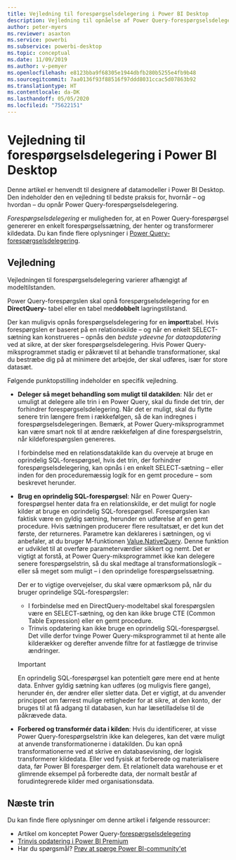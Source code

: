 ```yaml
---
title: Vejledning til forespørgselsdelegering i Power BI Desktop
description: Vejledning til opnåelse af Power Query-forespørgselsdelegering i Power BI Desktop.
author: peter-myers
ms.reviewer: asaxton
ms.service: powerbi
ms.subservice: powerbi-desktop
ms.topic: conceptual
ms.date: 11/09/2019
ms.author: v-pemyer
ms.openlocfilehash: e8123bba9f68305e1944dbfb280b5255e4fb9b48
ms.sourcegitcommit: 7aa0136f93f88516f97ddd8031ccac5d07863b92
ms.translationtype: HT
ms.contentlocale: da-DK
ms.lasthandoff: 05/05/2020
ms.locfileid: "75622151"
---
```

# <a name="query-folding-guidance-in-power-bi-desktop"></a>Vejledning til forespørgselsdelegering i Power BI Desktop

Denne artikel er henvendt til designere af datamodeller i Power BI Desktop. Den indeholder den en vejledning til bedste praksis for, hvornår – og hvordan – du opnår Power Query-forespørgselsdelegering.

_Forespørgselsdelegering_ er muligheden for, at en Power Query-forespørgsel genererer en enkelt forespørgselssætning, der henter og transformerer kildedata. Du kan finde flere oplysninger i [Power Query-forespørgselsdelegering](/power-query/power-query-folding).

## <a name="guidance"></a>Vejledning

Vejledningen til forespørgselsdelegering varierer afhængigt af modeltilstanden.

Power Query-forespørgslen skal opnå forespørgselsdelegering for en **DirectQuery-** tabel eller en tabel med**dobbelt** lagringstilstand.

Der kan muligvis opnås forespørgselsdelegering for en **import**tabel. Hvis forespørgslen er baseret på en relationskilde – og når en enkelt SELECT-sætning kan konstrueres – opnås den _bedste ydeevne for dataopdatering_ ved at sikre, at der sker forespørgselsdelegering. Hvis Power Query-miksprogrammet stadig er påkrævet til at behandle transformationer, skal du bestræbe dig på at minimere det arbejde, der skal udføres, især for store datasæt.

Følgende punktopstilling indeholder en specifik vejledning.

- **Deleger så meget behandling som muligt til datakilden**: Når det er umuligt at delegere alle trin i en Power Query, skal du finde det trin, der forhindrer forespørgselsdelegering. Når det er muligt, skal du flytte senere trin længere frem i rækkefølgen, så de kan indregnes i forespørgselsdelegeringen. Bemærk, at Power Query-miksprogrammet kan være smart nok til at ændre rækkefølgen af dine forespørgselstrin, når kildeforespørgslen genereres.

    I forbindelse med en relationsdatakilde kan du overveje at bruge en oprindelig SQL-forespørgsel, hvis det trin, der forhindrer forespørgselsdelegering, kan opnås i en enkelt SELECT-sætning – eller inden for den proceduremæssig logik for en gemt procedure – som beskrevet herunder.

- **Brug en oprindelig SQL-forespørgsel**: Når en Power Query-forespørgsel henter data fra en relationskilde, er det muligt for nogle kilder at bruge en oprindelig SQL-forespørgsel. Forespørgslen kan faktisk være en gyldig sætning, herunder en udførelse af en gemt procedure. Hvis sætningen producerer flere resultatsæt, er det kun det første, der returneres. Parametre kan deklareres i sætningen, og vi anbefaler, at du bruger M-funktionen [Value.NativeQuery](/powerquery-m/value-nativequery). Denne funktion er udviklet til at overføre parameterværdier sikkert og nemt. Det er vigtigt at forstå, at Power Query-miksprogrammet ikke kan delegere senere forespørgselstrin, så du skal medtage al transformationslogik –eller så meget som muligt – i den oprindelige forespørgselssætning.

    Der er to vigtige overvejelser, du skal være opmærksom på, når du bruger oprindelige SQL-forespørgsler:

    - I forbindelse med en DirectQuery-modeltabel skal forespørgslen være en SELECT-sætning, og den kan ikke bruge CTE (Common Table Expression) eller en gemt procedure.
    - Trinvis opdatering kan ikke bruge en oprindelig SQL-forespørgsel. Det ville derfor tvinge Power Query-miksprogrammet til at hente alle kilderækker og derefter anvende filtre for at fastlægge de trinvise ændringer.

    > [!IMPORTANT]
    > En oprindelig SQL-forespørgsel kan potentielt gøre mere end at hente data. Enhver gyldig sætning kan udføres (og muligvis flere gange), herunder én, der ændrer eller sletter data. Det er vigtigt, at du anvender princippet om færrest mulige rettigheder for at sikre, at den konto, der bruges til at få adgang til databasen, kun har læsetilladelse til de påkrævede data.

- **Forbered og transformér data i kilden**: Hvis du identificerer, at visse Power Query-forespørgselstrin ikke kan delegeres, kan det være muligt at anvende transformationerne i datakilden. Du kan opnå transformationerne ved at skrive en databasevisning, der logisk transformerer kildedata. Eller ved fysisk at forberede og materialisere data, før Power BI forespørger dem. Et relationelt data warehouse er et glimrende eksempel på forberedte data, der normalt består af forudintegrerede kilder med organisationsdata.

## <a name="next-steps"></a>Næste trin

Du kan finde flere oplysninger om denne artikel i følgende ressourcer:

- Artikel om konceptet Power Query-[forespørgselsdelegering](/power-query/power-query-folding)
- [Trinvis opdatering i Power BI Premium](../service-premium-incremental-refresh.md)
- Har du spørgsmål? [Prøv at spørge Power BI-community'et](https://community.powerbi.com/)
